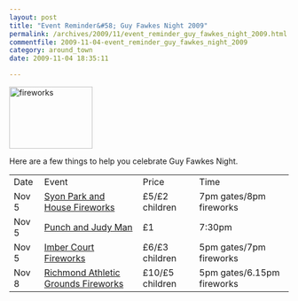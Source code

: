 ```yaml
---
layout: post
title: "Event Reminder&#58; Guy Fawkes Night 2009"
permalink: /archives/2009/11/event_reminder_guy_fawkes_night_2009.html
commentfile: 2009-11-04-event_reminder_guy_fawkes_night_2009
category: around_town
date: 2009-11-04 18:35:11

---
```


<a href="/assets/images/2009/fireworks.jpg"><img src="/assets/images/2009/fireworks-thumb.jpg" width="150" height="112" alt="fireworks" class="photo right" /></a>

Here are a few things to help you celebrate Guy Fawkes Night.

|       |                                                                                          |                 |                            |
|-------|------------------------------------------------------------------------------------------|-----------------|----------------------------|
| Date  | Event                                                                                    | Price           | Time                       |
| Nov 5 |[Syon Park and House Fireworks](https://stmargarets.london/event/show/200705142274)       | £5/£2 children  | 7pm gates/8pm fireworks    |
| Nov 5 |[Punch and Judy Man](https://stmargarets.london/event/show/200705142275)                  | £1              | 7:30pm                     |
| Nov 5 |[Imber Court Fireworks](https://stmargarets.london/event/show/200705142284)               | £6/£3 children  | 5pm gates/7pm fireworks    |
| Nov 8 |[Richmond Athletic Grounds Fireworks](https://stmargarets.london/event/show/200705142316) | £10/£5 children | 5pm gates/6.15pm fireworks |
